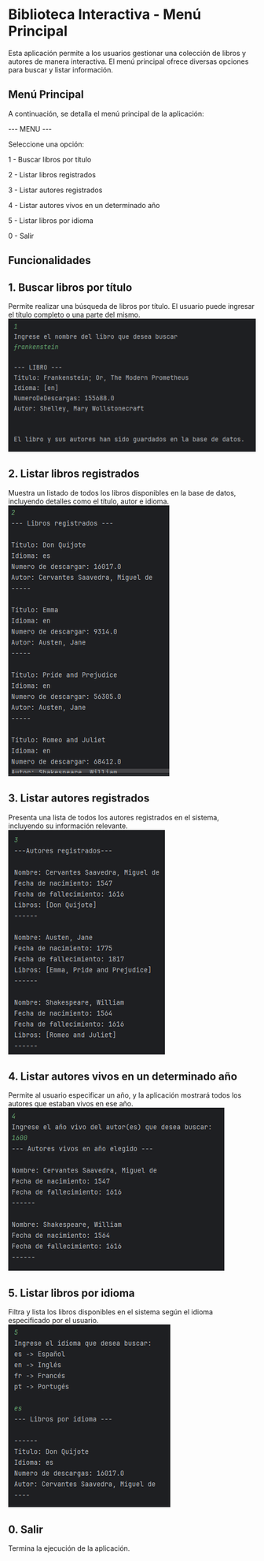 # Biblioteca Interactiva - Menú Principal

Esta aplicación permite a los usuarios gestionar una colección de libros y autores de manera interactiva. El menú principal ofrece diversas opciones para buscar y listar información.

## Menú Principal

A continuación, se detalla el menú principal de la aplicación:

--- MENU ---

Seleccione una opción:

1 - Buscar libros por título

2 - Listar libros registrados

3 - Listar autores registrados

4 - Listar autores vivos en un determinado año

5 - Listar libros por idioma

0 - Salir

## Funcionalidades

## 1. Buscar libros por título

Permite realizar una búsqueda de libros por título. El usuario puede ingresar el título completo o una parte del mismo.
![](Imagenes/1.png)

## 2. Listar libros registrados

Muestra un listado de todos los libros disponibles en la base de datos, incluyendo detalles como el título, autor e idioma.
![](Imagenes/2.png)

## 3. Listar autores registrados

Presenta una lista de todos los autores registrados en el sistema, incluyendo su información relevante.
![](Imagenes/3.png)

## 4. Listar autores vivos en un determinado año

Permite al usuario especificar un año, y la aplicación mostrará todos los autores que estaban vivos en ese año.
![](Imagenes/4.png)

## 5. Listar libros por idioma

Filtra y lista los libros disponibles en el sistema según el idioma especificado por el usuario.
![](Imagenes/5.png)

## 0. Salir

Termina la ejecución de la aplicación.
